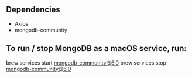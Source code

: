 ## Dependencies
- Axios
- mongodb-community 

## To run / stop MongoDB as a macOS service, run:
brew services start mongodb-community@6.0
brew services stop mongodb-community@6.0